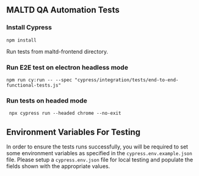 ## MALTD QA Automation Tests

### Install Cypress

```
npm install
```

Run tests from maltd-frontend directory.

### Run E2E test on electron headless mode

```
npm run cy:run -- --spec "cypress/integration/tests/end-to-end-functional-tests.js"
```

### Run tests on headed mode

```
 npx cypress run --headed chrome --no-exit
```

## Environment Variables For Testing

In order to ensure the tests runs successfully, you will be required to set some environment variables as specified in the `cypress.env.example.json` file. Please setup a `cypress.env.json` file for local testing and populate the fields shown with the appropriate values.
